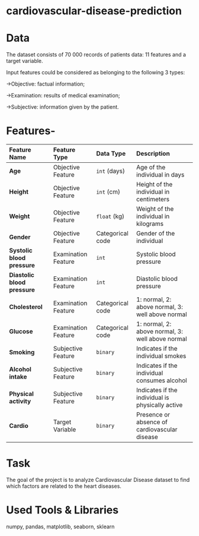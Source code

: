 # cardiovascular-disease-prediction

# Data
The dataset consists of 70 000 records of patients data: 11 features and a target variable.

Input features could be considered as belonging to the following 3 types:

->Objective: factual information;

->Examination: results of medical examination;

->Subjective: information given by the patient.

# Features-


| Feature Name              | Feature Type        | Data Type          | Description                                                    |
| :------------------------ | :------------------ | :----------------- | :------------------------------------------------------------- |
| **Age** | Objective Feature   | `int` (days)       | Age of the individual in days                                  |
| **Height** | Objective Feature   | `int` (cm)         | Height of the individual in centimeters                        |
| **Weight** | Objective Feature   | `float` (kg)       | Weight of the individual in kilograms                          |
| **Gender** | Objective Feature   | Categorical code   | Gender of the individual                                       |
| **Systolic blood pressure** | Examination Feature | `int`              | Systolic blood pressure                                        |
| **Diastolic blood pressure**| Examination Feature | `int`              | Diastolic blood pressure                                       |
| **Cholesterol** | Examination Feature | Categorical code   | 1: normal, 2: above normal, 3: well above normal               |
| **Glucose** | Examination Feature | Categorical code   | 1: normal, 2: above normal, 3: well above normal               |
| **Smoking** | Subjective Feature  | `binary`           | Indicates if the individual smokes                             |
| **Alcohol intake** | Subjective Feature  | `binary`           | Indicates if the individual consumes alcohol                   |
| **Physical activity** | Subjective Feature  | `binary`           | Indicates if the individual is physically active               |
| **Cardio** | Target Variable     | `binary`           | Presence or absence of cardiovascular disease                  |

# Task
The goal of the project is to analyze Cardiovascular Disease dataset to find which factors are related to the heart diseases.

# Used Tools & Libraries
numpy, pandas, matplotlib, seaborn, sklearn
